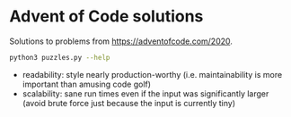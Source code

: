 # Advent of Code solutions

Solutions to problems from <https://adventofcode.com/2020>.

```sh
python3 puzzles.py --help
```

- readability: style nearly production-worthy (i.e. maintainability is more important than amusing code golf)
- scalability: sane run times even if the input was significantly larger (avoid brute force just because the input is currently tiny)
